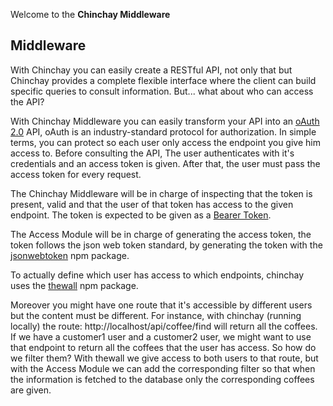 
Welcome to the **Chinchay Middleware**



## Middleware

 With Chinchay you can easily create a RESTful API, not only that but Chinchay provides a complete flexible interface
 where the client can build specific queries to consult information. But... what about who can access the API? 
 
 With Chinchay Middleware you can easily transform your API into an [oAuth 2.0](https://oauth.net/2/) API, oAuth is an industry-standard protocol for authorization. In simple terms, you can protect so each user only access the endpoint you give him access to. Before consulting the API, The user authenticates with it's credentials and an access token is given. After that, the user must pass the access token for every request.
 
 The Chinchay Middleware will be in charge of inspecting that the token is present, valid and that the user of that token has access to the given endpoint. The token is expected to be given as a [Bearer Token](https://swagger.io/docs/specification/authentication/bearer-authentication/).
 
 The Access Module will be in charge of generating the access token, the token follows the json web token standard, by generating the token with the [jsonwebtoken](https://www.npmjs.com/package/jsonwebtoken) npm package.
 
 To actually define which user has access to which endpoints, chinchay uses the [thewall](https://www.npmjs.com/package/thewall) npm package. 
 
 Moreover you might have one route that it's accessible by different users but the content must be different. For instance, with chinchay (running locally) the route: http://localhost/api/coffee/find will return all the coffees. If we have a customer1 user and a customer2 user, we might want to use that endpoint to return all the coffees that the user has access. So how do we filter them? With thewall we give access to both users to that route, but with the Access Module we can add the corresponding filter so that when the information is fetched to the database only the corresponding coffees are given.